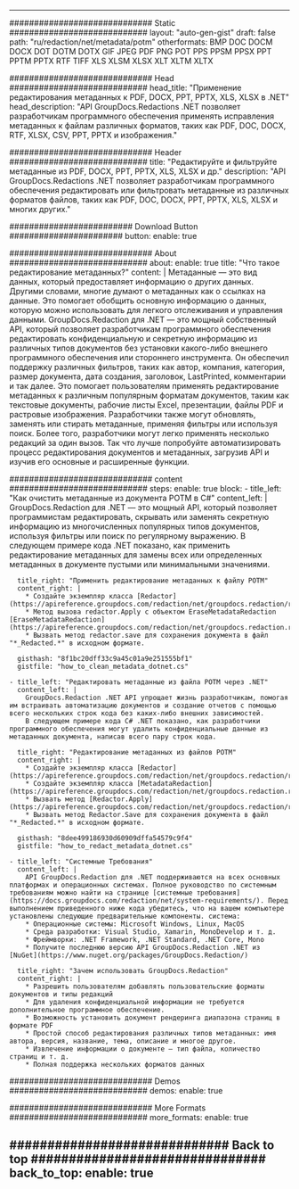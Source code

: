 













---
############################# Static ############################
layout: "auto-gen-gist"
draft: false
path: "ru/redaction/net/metadata/potm"
otherformats: BMP DOC DOCM DOCX DOT DOTM DOTX GIF JPEG PDF PNG POT PPS PPSM PPSX PPT PPTM PPTX RTF TIFF XLS XLSM XLSX XLT XLTM XLTX  


############################# Head ############################
head_title: "Применение редактирования метаданных к PDF, DOCX, PPT, PPTX, XLS, XLSX в .NET"
head_description: "API GroupDocs.Redactions .NET позволяет разработчикам программного обеспечения применять исправления метаданных к файлам различных форматов, таких как PDF, DOC, DOCX, RTF, XLSX, CSV, PPT, PPTX и изображения."

############################# Header ############################
title: "Редактируйте и фильтруйте метаданные из PDF, DOCX, PPT, PPTX, XLS, XLSX и др."
description: "API GroupDocs.Redactions .NET позволяет разработчикам программного обеспечения редактировать или фильтровать метаданные из различных форматов файлов, таких как PDF, DOC, DOCX, PPT, PPTX, XLS, XLSX и многих других."

######################### Download Button #######################
button:
    enable: true

############################# About ############################
about:
    enable: true
    title: "Что такое редактирование метаданных?"
    content: |
        Метаданные — это вид данных, который предоставляет информацию о других данных. Другими словами, многие думают о метаданных как о ссылках на данные. Это помогает обобщить основную информацию о данных, которую можно использовать для легкого отслеживания и управления данными. GroupDocs.Redaction для .NET — это мощный собственный API, который позволяет разработчикам программного обеспечения редактировать конфиденциальную и секретную информацию из различных типов документов без установки какого-либо внешнего программного обеспечения или стороннего инструмента. Он обеспечил поддержку различных фильтров, таких как автор, компания, категория, размер документа, дата создания, заголовок, LastPrinted, комментарии и так далее. Это помогает пользователям применять редактирование метаданных к различным популярным форматам документов, таким как текстовые документы, рабочие листы Excel, презентации, файлы PDF и растровые изображения. Разработчики также могут обновлять, заменять или стирать метаданные, применяя фильтры или используя поиск. Более того, разработчики могут легко применять несколько редакций за один вызов. Так что лучше попробуйте автоматизировать процесс редактирования документов и метаданных, загрузив API и изучив его основные и расширенные функции.

############################# content ############################
steps:
    enable: true
    block:
    - title_left: "Как очистить метаданные из документа POTM в C#"
      content_left: |
        GroupDocs.Redaction для .NET — это мощный API, который позволяет программистам редактировать, скрывать или заменять секретную информацию из многочисленных популярных типов документов, используя фильтры или поиск по регулярному выражению.
        В следующем примере кода .NET показано, как применить редактирование метаданных для замены всех или определенных метаданных в документе пустыми или минимальными значениями.

      title_right: "Применить редактирование метаданных к файлу POTM"
      content_right: |
        * Создайте экземпляр класса [Redactor](https://apireference.groupdocs.com/redaction/net/groupdocs.redaction/redactor).
        * Метод вызова redactor.Apply с объектом EraseMetadataRedaction [EraseMetadataRedaction](https://apireference.groupdocs.com/redaction/net/groupdocs.redaction.redactions/erasemetadataredaction)
        * Вызвать метод redactor.save для сохранения документа в файл "*_Redacted.*" в исходном формате.
        
      gisthash: "8f1bc20dff33c9a45c01a9e251555bf1"
      gistfile: "how_to_clean_metadata_dotnet.cs"

    - title_left: "Редактировать метаданные из файла POTM через .NET"
      content_left: |
        GroupDocs.Redaction .NET API упрощает жизнь разработчикам, помогая им встраивать автоматизацию документов и создание отчетов с помощью всего нескольких строк кода без каких-либо внешних зависимостей.
        В следующем примере кода C# .NET показано, как разработчики программного обеспечения могут удалить конфиденциальные данные из метаданных документа, написав всего пару строк кода.
        
      title_right: "Редактирование метаданных из файлов POTM"
      content_right: |
        * Создайте экземпляр класса [Redactor](https://apireference.groupdocs.com/redaction/net/groupdocs.redaction/redactor).
        * Создайте экземпляр класса [MetadataRedaction](https://apireference.groupdocs.com/redaction/net/groupdocs.redaction.redactions/metadataredaction)
        * Вызвать метод [Redactor.Apply](https://apireference.groupdocs.com/redaction/net/groupdocs.redaction/redactor/methods/apply/index) 
        * Вызвать метод Redactor.Save для сохранения документа в файл "*_Redacted.*" в исходном формате.
        
      gisthash: "8dee499186930d60909dffa54579c9f4"
      gistfile: "how_to_redact_metadata_dotnet.cs"

    - title_left: "Системные Требования"
      content_left: |
        API GroupDocs.Redaction для .NET поддерживаются на всех основных платформах и операционных системах. Полное руководство по системным требованиям можно найти на странице [системные требования](https://docs.groupdocs.com/redaction/net/system-requirements/). Перед выполнением приведенного ниже кода убедитесь, что на вашем компьютере установлены следующие предварительные компоненты. система:
        * Операционные системы: Microsoft Windows, Linux, MacOS
        * Среда разработки: Visual Studio, Xamarin, MonoDevelop и т. д.
        * Фреймворки: .NET Framework, .NET Standard, .NET Core, Mono
        * Получите последнюю версию API GroupDocs.Redaction .NET из [NuGet](https://www.nuget.org/packages/GroupDocs.Redaction/)
        
      title_right: "Зачем использовать GroupDocs.Redaction"
      content_right: |
        * Разрешить пользователям добавлять пользовательские форматы документов и типы редакций
        * Для удаления конфиденциальной информации не требуется дополнительное программное обеспечение.
        * Возможность установить документ рендеринга диапазона страниц в формате PDF
        * Простой способ редактирования различных типов метаданных: имя автора, версия, название, тема, описание и многое другое.
        * Извлечение информации о документе — тип файла, количество страниц и т. д.
        * Полная поддержка нескольких форматов данных


############################# Demos ############################
demos:
    enable: true

############################# More Formats ############################
more_formats:
    enable: true

############################# Back to top ###############################
back_to_top:
    enable: true
---